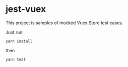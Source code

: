 # jest-vuex

This project is samples of mocked Vuex.Store test cases.

Just run

```
yarn install
```

then

```
yarn test
```